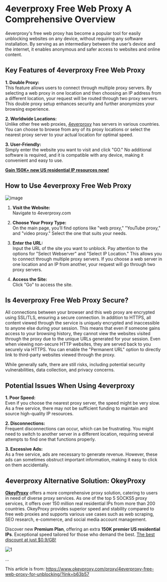 # 4everproxy Free Web Proxy A Comprehensive Overview
4everproxy's free web proxy has become a popular tool for easily unblocking websites on any device, without requiring any software installation. By serving as an intermediary between the user’s device and the internet, it enables anonymous and safer access to websites and online content. 

## Key Features of 4everproxy Free Web Proxy

**1. Double Proxy:**  
This feature allows users to connect through multiple proxy servers. By selecting a web proxy in one location and then choosing an IP address from a different location, your request will be routed through two proxy servers. This double proxy setup enhances security and further anonymizes your browsing experience.

**2. Worldwide Locations:**  
Unlike other free web proxies, [4everproxy](https://www.okeyproxy.com/proxy/4everproxy-free-web-proxy-for-unblocking/?link=b63b57) has servers in various countries. You can choose to browse from any of its proxy locations or select the nearest proxy server to your actual location for optimal speed.

**3. User-Friendly:**  
Simply enter the website you want to visit and click "GO." No additional software is required, and it is compatible with any device, making it convenient and easy to use.

[**Gain 150K+ new US residential IP resources now!**](https://www.okeyproxy.com/en/residential-proxies)

## How to Use 4everproxy Free Web Proxy
![image](https://github.com/thepirateproxy/4everproxy-Free-Web-Proxy-A-Comprehensive-Overview/assets/169422974/66737d38-bab4-495a-8b39-5eee69dfc312)

1. **Visit the Website:**  
   Navigate to 4everproxy.com

2. **Choose Your Proxy Type:**  
   On the main page, you’ll find options like "web proxy," "YouTube proxy," and "video proxy." Select the one that suits your needs.

3. **Enter the URL:**  
   Input the URL of the site you want to unblock. Pay attention to the options for "Select Webserver" and "Select IP Location." This allows you to connect through multiple proxy servers. If you choose a web server in one location and an IP from another, your request will go through two proxy servers.

4. **Access the Site:**  
   Click "Go" to access the site.

## Is 4everproxy Free Web Proxy Secure?

All connections between your browser and this web proxy are encrypted using SSL/TLS, ensuring a secure connection. In addition to HTTPS, all content viewed through the service is uniquely encrypted and inaccessible to anyone else during your session. This means that even if someone gains access to your browsing history, they cannot view the websites visited through the proxy due to the unique URLs generated for your session. Even when viewing non-secure HTTP websites, they are served back to you securely via HTTPS. You can enable the "Permanent URL" option to directly link to third-party websites viewed through the proxy.

While generally safe, there are still risks, including potential security vulnerabilities, data collection, and privacy concerns.

## Potential Issues When Using 4everproxy

**1. Poor Speed:**  
Even if you choose the nearest proxy server, the speed might be very slow. As a free service, there may not be sufficient funding to maintain and source high-quality IP resources.

**2. Disconnections:**  
Frequent disconnections can occur, which can be frustrating. You might need to switch to another server in a different location, requiring several attempts to find one that functions properly.

**3. Excessive Ads:**  
As a free service, ads are necessary to generate revenue. However, these ads can sometimes obstruct important information, making it easy to click on them accidentally.

## 4everproxy Alternative Solution: OkeyProxy

[**OkeyProxy**](https://www.okeyproxy.com/en?link=b63b57) offers a more comprehensive proxy solution, catering to users in need of diverse proxy services. As one of the top 5 SOCKS5 proxy services, it offers over 150 million real residential IPs from more than 200 countries. OkeyProxy provides superior speed and stability compared to free web proxies and supports various use cases such as web scraping, SEO research, e-commerce, and social media account management. 

Discover new **Premium Plan**, offering an extra **150K premier US residential IPs**. Exceptional speed tailored for those who demand the best. [The best discount at just $0.9/GB!](https://www.okeyproxy.com/en/residential-proxies)

![1](https://github.com/thepirateproxy/4everproxy-Free-Web-Proxy-A-Comprehensive-Overview/assets/169422974/3c2cf7be-bd39-4dd8-9909-f66e54322356)



...

This article is from: https://www.okeyproxy.com/proxy/4everproxy-free-web-proxy-for-unblocking/?link=b63b57

